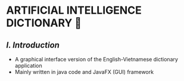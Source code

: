   # **ARTIFICIAL INTELLIGENCE DICTIONARY 🧠**
  
 ## ***I. Introduction***
 + A graphical interface version of the English-Vietnamese dictionary application
 + Mainly written in java code and JavaFX (GUI) framework
